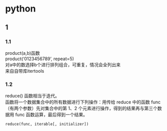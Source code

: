 # python    
##  1    
### 1.1    
product(a,b)函数   
product(‘0123456789’, repeat=5)    
对a中的数选择b个进行排列组合，可重复，情况会全列出来    
来自自带库itertools   

### 1.2   
reduce() 函数相当于迭代。    
函数将一个数据集合中的所有数据进行下列操作：用传给 reduce 中的函数 func（有两个参数）先对集合中的第 1、2 个元素进行操作，得到的结果再与第三个数据用 func 函数运算，最后得到一个结果。   
```
reduce(func, iterable[, initializer])   
```


